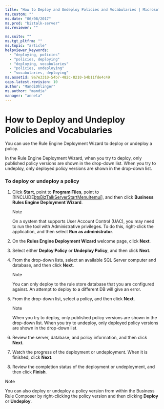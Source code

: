 ```yaml
---
title: "How to Deploy and Undeploy Policies and Vocabularies | Microsoft Docs"
ms.custom: ""
ms.date: "06/08/2017"
ms.prod: "biztalk-server"
ms.reviewer: ""

ms.suite: ""
ms.tgt_pltfrm: ""
ms.topic: "article"
helpviewer_keywords: 
  - "deploying, policies"
  - "policies, deploying"
  - "deploying, vocabularies"
  - "policies, undeploying"
  - "vocabularies, deploying"
ms.assetid: 9a7e3310-54b7-482c-8210-b4b11fde4c49
caps.latest.revision: 10
author: "MandiOhlinger"
ms.author: "mandia"
manager: "anneta"
---
```

# How to Deploy and Undeploy Policies and Vocabularies
You can use the Rule Engine Deployment Wizard to deploy or undeploy a policy.  
  
 In the Rule Engine Deployment Wizard, when you try to deploy, only published policy versions are shown in the drop-down list. When you try to undeploy, only deployed policy versions are shown in the drop-down list.  
  
### To deploy or undeploy a policy  
  
1. Click **Start**, point to **Program Files**, point to [!INCLUDE[btsBizTalkServerStartMenuItemui](../includes/btsbiztalkserverstartmenuitemui-md.md)], and then click **Business Rules Engine Deployment Wizard**.  
  
   > [!NOTE]
   >  On a system that supports User Account Control (UAC), you may need to run the tool with Administrative privileges. To do this, right-click the application, and then select **Run as administrator**.  
  
2. On the **Rules Engine Deployment Wizard** welcome page, click **Next**.  
  
3. Select either **Deploy Policy** or **Undeploy Policy**, and then click **Next**.  
  
4. From the drop-down lists, select an available SQL Server computer and database, and then click **Next**.  
  
   > [!NOTE]
   >  You can only deploy to the rule store database that you are configured against. An attempt to deploy to a different DB will give an error.  
  
5. From the drop-down list, select a policy, and then click **Next**.  
  
   > [!NOTE]
   >  When you try to deploy, only published policy versions are shown in the drop-down list. When you try to undeploy, only deployed policy versions are shown in the drop-down list.  
  
6. Review the server, database, and policy information, and then click **Next**.  
  
7. Watch the progress of the deployment or undeployment. When it is finished, click **Next**.  
  
8. Review the completion status of the deployment or undeployment, and then click **Finish**.  
  
> [!NOTE]
>  You can also deploy or undeploy a policy version from within the Business Rule Composer by right-clicking the policy version and then clicking **Deploy** or **Undeploy**.